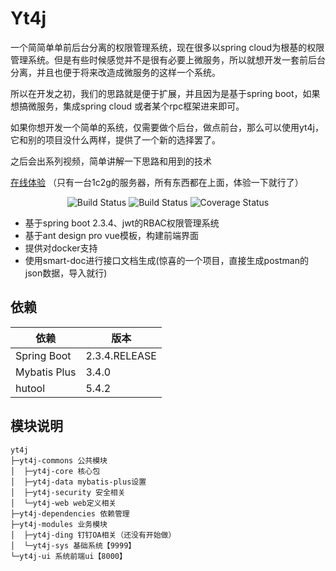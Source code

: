 # Yt4j 

一个简简单单前后台分离的权限管理系统，现在很多以spring cloud为根基的权限管理系统。但是有些时候感觉并不是很有必要上微服务，所以就想开发一套前后台分离，并且也便于将来改造成微服务的这样一个系统。

所以在开发之初，我们的思路就是便于扩展，并且因为是基于spring boot，如果想搞微服务，集成spring cloud 或者某个rpc框架进来即可。

如果你想开发一个简单的系统，仅需要做个后台，做点前台，那么可以使用yt4j，它和别的项目没什么两样，提供了一个新的选择罢了。

之后会出系列视频，简单讲解一下思路和用到的技术

[在线体验](https://www.yt4j.cn/ui/) （只有一台1c2g的服务器，所有东西都在上面，体验一下就行了）

<p align="center">
 <img src="https://img.shields.io/badge/Yt4j-1.0.1-success.svg" alt="Build Status">
 <img src="https://img.shields.io/badge/antd%20vue%20pro-3.0.0-green.svg" alt="Build Status">
 <img src="https://img.shields.io/badge/spring%20boot-2.3.4-blue" alt="Coverage Status">
</p>


- 基于spring boot 2.3.4、jwt的RBAC权限管理系统
- 基于ant design pro vue模板，构建前端界面
- 提供对docker支持
- 使用smart-doc进行接口文档生成(惊喜的一个项目，直接生成postman的json数据，导入就行)



## 依赖


依赖 | 版本
---|---
Spring Boot |  2.3.4.RELEASE 
Mybatis Plus | 3.4.0
hutool | 5.4.2

## 模块说明

```
yt4j
├─yt4j-commons 公共模块
│  ├─yt4j-core 核心包
│  ├─yt4j-data mybatis-plus设置
│  ├─yt4j-security 安全相关
│  └─yt4j-web web定义相关
├─yt4j-dependencies 依赖管理
├─yt4j-modules 业务模块
│  ├─yt4j-ding 钉钉OA相关（还没有开始做）
│  └─yt4j-sys 基础系统【9999】
└─yt4j-ui 系统前端ui【8000】

```

